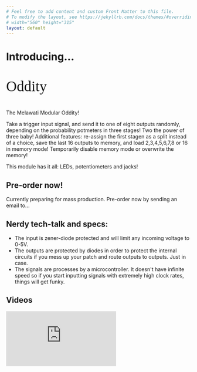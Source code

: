 ```yaml
---
# Feel free to add content and custom Front Matter to this file.
# To modify the layout, see https://jekyllrb.com/docs/themes/#overriding-theme-defaults
# width="560" height="315"
layout: default
---
```


# Introducing...
<p style="font-family:Melawati; font-size:40px">Oddity</p>

The Melawati Modular Oddity!

Take a trigger input signal, and send it to one of eight outputs randomly, depending on
the probability potmeters in three stages!
Two the power of three baby!
Additional features: re-assign the first stagen as a split instead of a choice, save
the last 16 outputs to memory, and load 2,3,4,5,6,7,8 or 16 in memory mode!
Temporarily disable memory mode or overwrite the memory!

This module has it all: LEDs, potentiometers and jacks!

## Pre-order now!
Currently preparing for mass production. Pre-order now by sending an email to...

## Nerdy tech-talk and specs:
- The input is zener-diode protected and will limit any incoming voltage to 0-5V.
- The outputs are protected by diodes in order to protect the internal circuits if you
mess up your patch and route outputs to outputs. Just in case.
- The signals are processes by a microcontroller. It doesn't have infinite speed so if you
start inputting signals with extremely high clock rates, things will get funky.

## Videos
<div class="video-container">
<iframe src="https://www.youtube.com/embed/LshBUvlg3gQ" title="YouTube video player" frameborder="0" allow="accelerometer; autoplay; clipboard-write; encrypted-media; gyroscope; picture-in-picture; web-share" allowfullscreen></iframe>
</div>